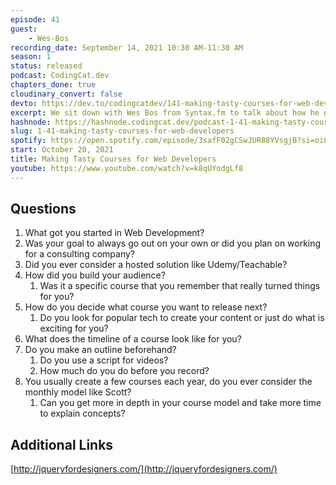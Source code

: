```yaml
---
episode: 41
guest: 
    - Wes-Bos
recording_date: September 14, 2021 10:30 AM-11:30 AM
season: 1
status: released
podcast: CodingCat.dev
chapters_done: true
cloudinary_convert: false
devto: https://dev.to/codingcatdev/141-making-tasty-courses-for-web-developers-4bn3
excerpt: We sit down with Wes Bos from Syntax.fm to talk about how he got started in web development, how to create courses, and how to get paid for your hard work.
hashnode: https://hashnode.codingcat.dev/podcast-1-41-making-tasty-courses-for-web-developers
slug: 1-41-making-tasty-courses-for-web-developers
spotify: https://open.spotify.com/episode/3safF02gCSwJUR88YVsgjB?si=oi8cFvMlQdeet3S4G306Zg
start: October 20, 2021
title: Making Tasty Courses for Web Developers
youtube: https://www.youtube.com/watch?v=k8qUYodgLf8
---
```

## Questions

1. What got you started in Web Development?
2. Was your goal to always go out on your own or did you plan on working for a consulting company?
3. Did you ever consider a hosted solution like Udemy/Teachable?
4. How did you build your audience?
    1. Was it a specific course that you remember that really turned things for you?
5. How do you decide what course you want to release next?
    1. Do you look for popular tech to create your content or just do what is exciting for you?
6. What does the timeline of a course look like for you? 
7. Do you make an outline beforehand?
    1. Do you use a script for videos? 
    2. How much do you do before you record? 
8. You usually create a few courses each year, do you ever consider the monthly model like Scott?
    1. Can you get more in depth in your course model and take more time to explain concepts?

## Additional Links

[http://jqueryfordesigners.com/](http://jqueryfordesigners.com/)